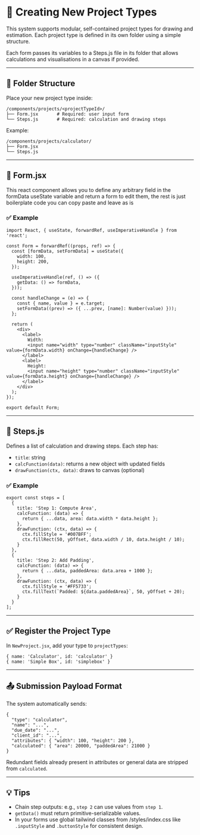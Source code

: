 
# 🧩 Creating New Project Types

This system supports modular, self-contained project types for drawing and estimation. Each project type is defined in its own folder using a simple structure.

Each form passes its variables to a Steps.js file in its folder that allows calculations and visualisations in a canvas if provided.

---

## 📁 Folder Structure

Place your new project type inside:

```
/components/projects/<projectTypeId>/
├── Form.jsx       # Required: user input form
└── Steps.js       # Required: calculation and drawing steps
```

Example:

```
/components/projects/calculator/
├── Form.jsx
└── Steps.js
```

---

## 📄 Form.jsx

This react component allows you to define any arbitrary field in the formData useState variable and return a form to edit them, the rest is just boilerplate code you can copy paste and leave as is

### ✅ Example

```
import React, { useState, forwardRef, useImperativeHandle } from 'react';

const Form = forwardRef((props, ref) => {
  const [formData, setFormData] = useState({
    width: 100,
    height: 200,
  });

  useImperativeHandle(ref, () => ({
    getData: () => formData,
  }));

  const handleChange = (e) => {
    const { name, value } = e.target;
    setFormData((prev) => ({ ...prev, [name]: Number(value) }));
  };

  return (
    <div>
      <label>
        Width:
        <input name="width" type="number" className="inputStyle" value={formData.width} onChange={handleChange} />
      </label>
      <label>
        Height:
        <input name="height" type="number" className="inputStyle" value={formData.height} onChange={handleChange} />
      </label>
    </div>
  );
});

export default Form;
```

---

## 📄 Steps.js

Defines a list of calculation and drawing steps. Each step has:

- `title`: string
- `calcFunction(data)`: returns a new object with updated fields
- `drawFunction(ctx, data)`: draws to canvas (optional)

### ✅ Example

```
export const steps = [
  {
    title: 'Step 1: Compute Area',
    calcFunction: (data) => {
      return { ...data, area: data.width * data.height };
    },
    drawFunction: (ctx, data) => {
      ctx.fillStyle = '#007BFF';
      ctx.fillRect(50, yOffset, data.width / 10, data.height / 10);
    }
  },
  {
    title: 'Step 2: Add Padding',
    calcFunction: (data) => {
      return { ...data, paddedArea: data.area + 1000 };
    },
    drawFunction: (ctx, data) => {
      ctx.fillStyle = '#FF5733';
      ctx.fillText(`Padded: ${data.paddedArea}`, 50, yOffset + 20);
    }
  }
];
```

---

## ✅ Register the Project Type

In `NewProject.jsx`, add your type to `projectTypes`:

```
{ name: 'Calculator', id: 'calculator' }
{ name: 'Simple Box', id: 'simplebox' }
```

---

## 📤 Submission Payload Format

The system automatically sends:

```
{
  "type": "calculator",
  "name": "...",
  "due_date": "...",
  "client_id": "...",
  "attributes": { "width": 100, "height": 200 },
  "calculated": { "area": 20000, "paddedArea": 21000 }
}
```

Redundant fields already present in attributes or general data are stripped from `calculated`.

---

## 💡 Tips

- Chain step outputs: e.g., `step 2` can use values from `step 1`.
- `getData()` must return primitive-serializable values.
- In your forms use global tailwind classes from /styles/index.css like `.inputStyle` and `.buttonStyle` for consistent design.
